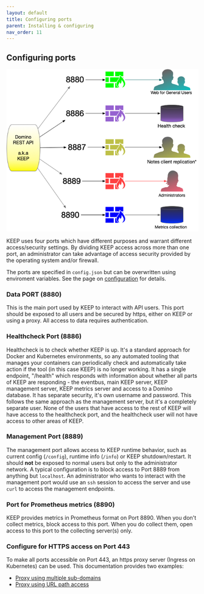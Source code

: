 ```yaml
---
layout: default
title: Configuring ports
parent: Installing & configuring
nav_order: 11
---
```


## Configuring ports

![Ports in use](../../assets/images/PortUse.png)

KEEP uses four ports which have different purposes and warrant different access/security settings. By dividing KEEP access across more than one port, an administrator can take advantage of access security provided by the operating system and/or firewall.

The ports are specified in `config.json` but can be overwritten using enviroment variables. See the page on [configuration](./security/configjson) for details.

### Data PORT (8880)

This is the main port used by KEEP to interact with API users. This port should be exposed to all users and be secured by https, either on KEEP or using a proxy. All access to data requires authentication.

### Healthcheck Port (8886)

Healthcheck is to check whether KEEP is up. It's a standard approach for Docker and Kubernetes environments, so any automated tooling that manages your containers can periodically check and automatically take action if the tool (in this case KEEP) is no longer working. It has a single endpoint, "/health" which responds with information about whether all parts of KEEP are responding - the eventbus, main KEEP server, KEEP management server, KEEP metrics server and access to a Domino database. It has separate security, it's own username and password. This follows the same approach as the management server, but it's a completely separate user. None of the users that have access to the rest of KEEP will have access to the healthcheck port, and the healthcheck user will not have access to other areas of KEEP.

### Management Port (8889)

The management port allows access to KEEP runtime behavior, such as current config (`/config`), runtime info (`/info`) or KEEP shutdown/restart. It should **not** be exposed to normal users but only to the administrator network.
A typical configuration is to block access to Port 8889 from anything but `localhost`. An administrator who wants to interact with the management port would use an `ssh` session to access the server and use `curl` to access the management endpoints.

### Port for Prometheus metrics (8890)

KEEP provides metrics in Prometheus format on Port 8890. When you don't collect metrics, block access to this port. When you do collect them, open access to this port to the collecting server(s) only.

### Configure for HTTPS access on Port 443

To make all ports accessible on Port 443, an https proxy server (Ingress on Kubernetes) can be used. This documentation provides two examples:

- [Proxy using multiple sub-domains](./security/httpsproxy)
- [Proxy using URL path access](./security/httpsproxy2)
